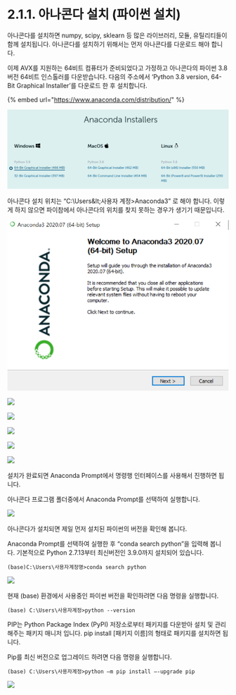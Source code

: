# 2.1.1.     아나콘다 설치 \(파이썬 설치\)


  
아나콘다를 설치하면 numpy, scipy, sklearn 등 많은 라이브러리, 모듈, 유틸리티들이 함께 설치됩니다. 아나콘다를 설치하기 위해서는 먼저 아나콘다를 다운로드 해야 합니다.

이제 AVX를 지원하는 64비트 컴퓨터가 준비되었다고 가정하고 아나콘다의 파이썬 3.8 버전 64비트 인스톨러를 다운받습니다. 다음의 주소에서 ‘Python 3.8 version, 64-Bit Graphical Installer’를 다운로드 한 후 설치합니다.

{% embed url="https://www.anaconda.com/distribution/" %}

![](../../../.gitbook/assets/image%20%2811%29.png)



아나콘다 설치 위치는 “C:\Users\&lt;사용자 계정&gt;Anaconda3” 로 해야 합니다. 이렇게 하지 않으면  파이참에서 아나콘다의 위치를 찾지 못하는 경우가 생기기 때문입니다.

![](../../../.gitbook/assets/image%20%284%29.png)

![](../../../.gitbook/assets/2113.png)

![](../../../.gitbook/assets/2114.png)

![](../../../.gitbook/assets/2115.png)

![](../../../.gitbook/assets/2116.png)



![](../../../.gitbook/assets/2117.png)

설치가 완료되면 Anaconda Prompt에서 명령행 인터페이스를 사용해서 진행하면 됩니다.

아나콘다 프로그램 폴더중에서 Anaconda Prompt를 선택하여 실행합니다.

![](../../../.gitbook/assets/2119.png)

아나콘다가 설치되면 제일 먼저 설치된 파이썬의 버전을 확인해 봅니다. 

Anaconda Prompt를 선택하여 실행한 후 “conda search python”을 입력해 봅니다. 기본적으로 Python 2.7.13부터 최신버전인 3.9.0까지 설치되어 있습니다.

```text
(base)C:\Users\사용자계정명>conda search python
```

![](../../../.gitbook/assets/21110%20%281%29.png)

현재 \(base\) 환경에서 사용중인 파이썬 버전을 확인하려면 다음 명령을 실행합니다.

```text
(base) C:\Users\사용자계정>python --version
```

PIP는 Python Package Index \(PyPI\) 저장소로부터 패키지를 다운받아 설치 및 관리해주는 패키지 매니저 입니다. pip install \[패키지 이름\]의 형태로 패키지를 설치하면 됩니다.

Pip를 최신 버전으로 업그레이드 하려면 다음 명령을 실행합니다.

```text
(base) C:\Users\사용자계정>python –m pip install –-upgrade pip  
```

![](../../../.gitbook/assets/21111%20%281%29.png)

